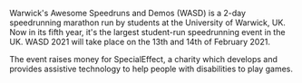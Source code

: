 Warwick's Awesome Speedruns and Demos (WASD) is a 2-day speedrunning marathon run by students at the University of Warwick, UK. Now in its fifth year, it's the largest student-run speedrunning event in the UK. WASD 2021 will take place on the 13th and 14th of February 2021.

The event raises money for SpecialEffect, a charity which develops and provides assistive technology to help people with disabilities to play games.